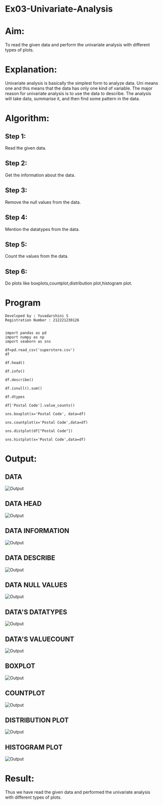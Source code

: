 # Ex03-Univariate-Analysis

# Aim:
To read the given data and perform the univariate analysis with different types of plots.
 
# Explanation:
Univariate analysis is basically the simplest form to analyze data. Uni means one and this means that the data has only one kind of variable. The major reason for univariate analysis is to use the data to describe. The analysis will take data, summarise it, and then find some pattern in the data.
    
# Algorithm:

## Step 1:
Read the given data.
    
## Step 2:
Get the information about the data.
    
## Step 3:
Remove the null values from the data.

## Step 4:
Mention the datatypes from the data.
    
## Step 5:
Count the values from the data.
    
## Step 6:
Do plots like boxplots,countplot,distribution plot,histogram plot.
    
# Program
```
Developed by : Yuvadarshini S
Registration Number : 212221230126


import pandas as pd
import numpy as np
import seaborn as sns

df=pd.read_csv('superstore.csv')
df

df.head()

df.info()

df.describe()

df.isnull().sum()

df.dtypes

df['Postal Code'].value_counts()

sns.boxplot(x='Postal Code', data=df)

sns.countplot(x='Postal Code',data=df)

sns.distplot(df["Postal Code"])

sns.histplot(x='Postal Code',data=df)
```

# Output:

## DATA

![Output](1.jpg)
 
## DATA HEAD

![Output](2.jpg)

## DATA INFORMATION

![Output](3.jpg)

## DATA DESCRIBE

![Output](4.jpg)

## DATA NULL VALUES

![Output](5.jpg)

## DATA'S DATATYPES

![Output](6.jpg)

## DATA'S VALUECOUNT

![Output](7.jpg)

## BOXPLOT

![Output](8.jpg)

## COUNTPLOT

![Output](9.jpg)

## DISTRIBUTION PLOT

![Output](10.jpg)

## HISTOGRAM PLOT

![Output](11.jpg)

# Result:
Thus we have read the given data and performed the univariate analysis with different types of plots.





    